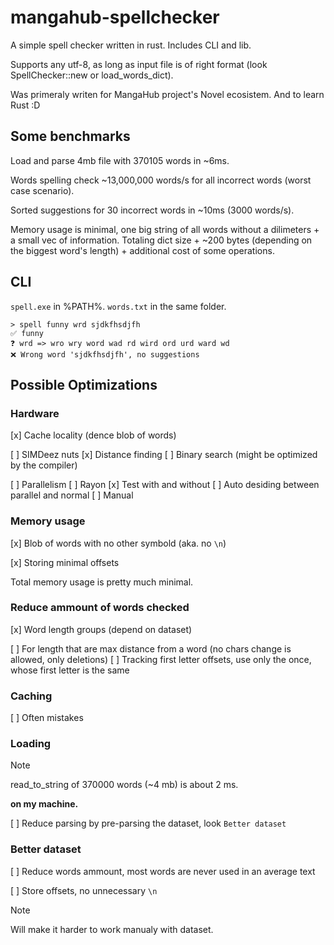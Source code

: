 # mangahub-spellchecker

A simple spell checker written in rust. Includes CLI and lib.

Supports any utf-8, as long as input file is of right format (look SpellChecker::new or load_words_dict).

Was primeraly writen for MangaHub project's Novel ecosistem. And to learn Rust :D

## Some benchmarks

Load and parse 4mb file with 370105 words in ~6ms.

Words spelling check ~13,000,000 words/s for all incorrect words (worst case scenario).

Sorted suggestions for 30 incorrect words in ~10ms (3000 words/s).

Memory usage is minimal, one big string of all words without a dilimeters + a small vec of information.
Totaling dict size + ~200 bytes (depending on the biggest word's length) + additional cost of some operations.

## CLI

`spell.exe` in %PATH%. `words.txt` in the same folder.

```shell
> spell funny wrd sjdkfhsdjfh
✅ funny
❓ wrd => wro wry word wad rd wird ord urd ward wd
❌ Wrong word 'sjdkfhsdjfh', no suggestions
```

## Possible Optimizations

### Hardware

[x] Cache locality (dence blob of words)

[ ] SIMDeez nuts
    [x] Distance finding
    [ ] Binary search (might be optimized by the compiler)

[ ] Parallelism
    [ ] Rayon
        [x] Test with and without
        [ ] Auto desiding between parallel and normal
    [ ] Manual

### Memory usage

[x] Blob of words with no other symbold (aka. no `\n`)

[x] Storing minimal offsets

Total memory usage is pretty much minimal.

### Reduce ammount of words checked

[x] Word length groups (depend on dataset)

[ ] For length that are max distance from a word (no chars change is allowed, only deletions)
    [ ] Tracking first letter offsets, use only the once, whose first letter is the same

### Caching

[ ] Often mistakes

### Loading

> [!NOTE]
> read_to_string of 370000 words (~4 mb) is about 2 ms.
>
> **on my machine.**

[ ] Reduce parsing by pre-parsing the dataset, look `Better dataset`

### Better dataset

[ ] Reduce words ammount, most words are never used in an average text

[ ] Store offsets, no unnecessary `\n`
> [!NOTE]
> Will make it harder to work manualy with dataset.
